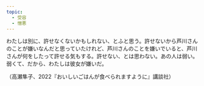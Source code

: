 ```yaml
---
topic:
  - 受容
  - 憎悪
---
```

わたしは別に、許せなくないかもしれない、とふと思う。許せないから芦川さんのことが嫌いなんだと思っていたけれど、芦川さんのことを嫌いでいると、芦川さんが何をしたって許せる気もする。許せない、とは思わない。あの人は弱い。弱くて、だから、わたしは彼女が嫌いだ。

（高瀬隼子、2022『おいしいごはんが食べられますように』講談社）